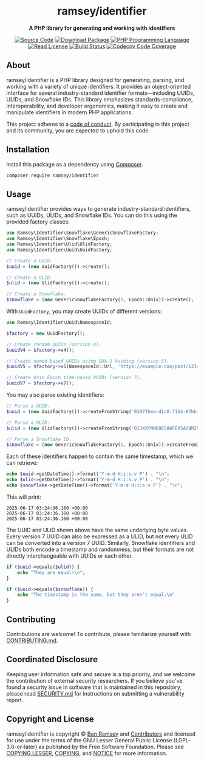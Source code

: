 <h1 align="center">ramsey/identifier</h1>

<p align="center">
    <strong>A PHP library for generating and working with identifiers</strong>
</p>

<p align="center">
    <a href="https://github.com/ramsey/identifier"><img src="https://img.shields.io/badge/source-ramsey/identifier-blue.svg?style=flat-square" alt="Source Code"></a>
    <a href="https://packagist.org/packages/ramsey/identifier"><img src="https://img.shields.io/packagist/v/ramsey/identifier.svg?style=flat-square&label=release" alt="Download Package"></a>
    <a href="https://php.net"><img src="https://img.shields.io/packagist/php-v/ramsey/identifier.svg?style=flat-square&colorB=%238892BF" alt="PHP Programming Language"></a>
    <a href="https://github.com/ramsey/identifier/blob/main/COPYING.LESSER"><img src="https://img.shields.io/packagist/l/ramsey/identifier.svg?style=flat-square&colorB=darkcyan" alt="Read License"></a>
    <a href="https://github.com/ramsey/identifier/actions/workflows/continuous-integration.yml"><img src="https://img.shields.io/github/actions/workflow/status/ramsey/identifier/continuous-integration.yml?branch=main&style=flat-square&logo=github" alt="Build Status"></a>
    <a href="https://codecov.io/gh/ramsey/identifier"><img src="https://img.shields.io/codecov/c/gh/ramsey/identifier?label=codecov&logo=codecov&style=flat-square" alt="Codecov Code Coverage"></a>
</p>

## About

ramsey/identifier is a PHP library designed for generating, parsing, and working with a variety of unique identifiers.
It provides an object-oriented interface for several industry-standard identifier formats—including UUIDs, ULIDs, and
Snowflake IDs. This library emphasizes standards-compliance, interoperability, and developer ergonomics, making it easy
to create and manipulate identifiers in modern PHP applications.

This project adheres to a [code of conduct](CODE_OF_CONDUCT.md). By participating in this project and its community, you
are expected to uphold this code.

## Installation

Install this package as a dependency using [Composer](https://getcomposer.org).

``` bash
composer require ramsey/identifier
```

## Usage

ramsey/identifier provides ways to generate industry-standard identifiers, such as UUIDs, ULIDs, and Snowflake IDs. You
can do this using the provided factory classes:

```php
use Ramsey\Identifier\Snowflake\GenericSnowflakeFactory;
use Ramsey\Identifier\Snowflake\Epoch;
use Ramsey\Identifier\Ulid\UlidFactory;
use Ramsey\Identifier\Uuid\UuidFactory;

// Create a UUID.
$uuid = (new UuidFactory())->create();

// Create a ULID.
$ulid = (new UlidFactory())->create();

// Create a Snowflake.
$snowflake = (new GenericSnowflakeFactory(1, Epoch::Unix))->create();
```

With `UuidFactory`, you may create UUIDs of different versions:

```php
use Ramsey\Identifier\Uuid\NamespaceId;

$factory = new UuidFactory();

// Create random UUIDs (version 4).
$uuidV4 = $factory->v4();

// Create named-based UUIDs using SHA-1 hashing (version 5).
$uuidV5 = $factory->v5(NamespaceId::Url, 'https://example.com/post/1234');

// Create Unix Epoch time-based UUIDs (version 7).
$uuidV7 = $factory->v7();
```

You may also parse existing identifiers:

```php
// Parse a UUID.
$uuid = (new UuidFactory())->createFromString('01977bea-d1c0-7154-87bb-6550974155c2');

// Parse a ULID.
$ulid = (new UlidFactory())->createFromString('01JXXYNME0E5A8FEV5A2BM2NE2');

// Parse a Snowflake ID.
$snowflake = (new GenericSnowflakeFactory(1, Epoch::Unix))->createFromInteger(7340580095540599922);
```

Each of these identifiers happen to contain the same timestamp, which we can retrieve:

```php
echo $uuid->getDateTime()->format('Y-m-d H:i:s.v P') . "\n";
echo $ulid->getDateTime()->format('Y-m-d H:i:s.v P') . "\n";
echo $snowflake->getDateTime()->format('Y-m-d H:i:s.v P') . "\n";
```

This will print:

```
2025-06-17 03:24:36.160 +00:00
2025-06-17 03:24:36.160 +00:00
2025-06-17 03:24:36.160 +00:00
```

The UUID and ULID shown above have the same underlying byte values. Every version 7 UUID can also be expressed as a
ULID, but not every ULID can be converted into a version 7 UUID. Similarly, Snowflake identifiers and ULIDs both encode
a timestamp and randomness, but their formats are not directly interchangeable with UUIDs or each other.

```php
if ($uuid->equals($ulid)) {
    echo "They are equal!\n";
}

if ($uuid->equals($snowflake)) {
    echo "The timestamp is the same, but they aren't equal.\n"
}
```

## Contributing

Contributions are welcome! To contribute, please familiarize yourself with [CONTRIBUTING.md](CONTRIBUTING.md).

## Coordinated Disclosure

Keeping user information safe and secure is a top priority, and we welcome the contribution of external security
researchers. If you believe you've found a security issue in software that is maintained in this repository, please read
[SECURITY.md](SECURITY.md) for instructions on submitting a vulnerability report.

## Copyright and License

ramsey/identifier is copyright © [Ben Ramsey](https://ramsey.dev) and [Contributors](https://github.com/ramsey/identifier/graphs/contributors)
and licensed for use under the terms of the GNU Lesser General Public License (LGPL-3.0-or-later) as published by the
Free Software Foundation. Please see [COPYING.LESSER](COPYING.LESSER), [COPYING](COPYING), and [NOTICE](NOTICE) for more
information.
